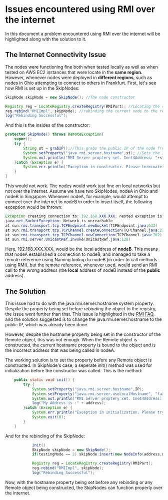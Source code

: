 # Issues encountered using RMI over the internet
In this document a problem encountered using RMI over the internet will be highlighted along with the solution to it.
## The Internet Connectivity Issue
The nodes were functioning fine both when tested locally as well as when tested on AWS EC2 instances that were locate in the <b>same region.</b> However, whenever nodes were deployed in **different regions**, such as nodes in Ohio attempting to connect to others in Frankfurt. 
First, let's see how RMI is set up in the SkipNodes:
```java
SkipNode skipNode = new SkipNode(); //The node constructor

Registry reg = LocateRegistry.createRegistry(RMIPort); //Locating the registry
reg.rebind("RMIImpl", skipNode); //rebinding the current node to the registry
log("Rebinding Successful");
```
And this is the insides of the constructor:
```java
protected SkipNode() throws RemoteException{
	super();
	try {
		String st = grabIP();//This grabs the public IP of the node from online services
		System.setProperty("java.rmi.server.hostname",st); //Sets the IP address 
		System.out.println("RMI Server proptery set. Inet4Address: "+st);
	}catch (Exception e) {
		System.err.println("Exception in constructor. Please terminate the program and try again.");
	}
}
```
This would not work. The nodes would work just fine on local networks but not over the internet. Assume we have two SkipNodes, nodeA in Ohio and nodeB in Singapore. Whenever nodeA, for example, would attempt to connect over the internet to nodeB in order to insert itself, the following exception would be thrown:
```java
Exception creating connection to: 192.168.XXX.XXX; nested exception is: 
java.net.SocketException: Network is unreachable
at sun.rmi.transport.tcp.TCPEndpoint.newSocket(TCPEndpoint.java:632)
at sun.rmi.transport.tcp.TCPChannel.createConnection(TCPChannel.java:216)
at sun.rmi.transport.tcp.TCPChannel.newConnection(TCPChannel.java:202)
at sun.rmi.server.UnicastRef.invoke(UnicastRef.java:128)
```
Here, 192.168.XXX.XXX, would be the local address of **nodeB**. This means that nodeA established a connection to nodeB, and managed to take a remote reference using Naming.lookup to nodeB (in order to call methods using RMI), but the remote reference, whenever used, would send an RMI call to the wrong address (the **local** address of nodeB instead of the **public** address). 

## The Solution

This issue had to do with the java.rmi.server.hostname system property. Despite the property being set before *rebinding*  the object to the registry, the issue went further than that. This issue is highlighted in the [RMI FAQ](https://docs.oracle.com/javase/6/docs/technotes/guides/rmi/faq.html#domain), and the solution suggested is to change the java.rmi.server.hostname to the public IP, which was already been done. 

However, despite the hostname property being set in the constructor of the Remote object, this was not enough. When the Remote object is constructed, the current hostname property is bound to the object and is the incorrect address that was being called in nodeA. 

The working solution is to set the property before any Remote object is constructed. In SkipNode's case, a seperate init() method was used for initialization before the constructor was called. This is the method:
```java
	public static void init() {
		try {
			System.setProperty("java.rmi.server.hostname",IP);
			System.setProperty("java.rmi.server.useLocalHostname", "false");
			System.out.println("RMI Server proptery set. Inet4Address: "+IP);
			log("My Address is :" + address);
		}catch (Exception e) {
			System.err.println("Exception in initialization. Please try running the program again.");
			System.exit(0);
		}
	} 
```

And for the rebinding of the SkipNode:

```java
			init()
			SkipNode skipNode = new SkipNode();
			if(testingMode == 2) skipNode.insert(new NodeInfo(address,numID,nameID));

			Registry reg = LocateRegistry.createRegistry(RMIPort);
			reg.rebind("RMIImpl", skipNode);
			log("Rebinding Successful");
```	

Now, with the hostname property being set before any rebinding or any Remote object being constructed, the SkipNodes can function properly over the internet.
